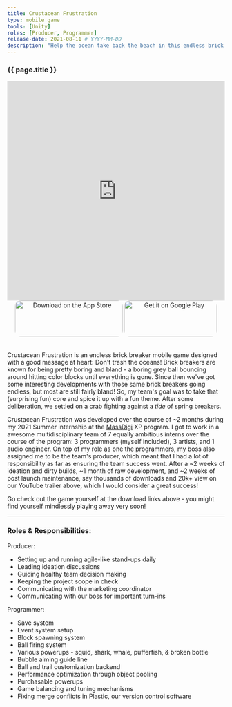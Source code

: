 ```yaml
---
title: Crustacean Frustration
type: mobile game
tools: [Unity]
roles: [Producer, Programmer]
release-date: 2021-08-11 # YYYY-MM-DD
description: "Help the ocean take back the beach in this endless brick breaker! Will your aim and this crab's bubbles be enough to push back the tide of rowdy spring breakers?"
---
```


### {{ page.title }}

<iframe width="100%" height="509" src="https://www.youtube.com/embed/LGWSEQF4kBg" title="YouTube video player" frameborder="0" allow="accelerometer; autoplay; clipboard-write; encrypted-media; gyroscope; picture-in-picture" allowfullscreen></iframe>   

<div style="text-align: center">
  <a style="display: inline-block; border-radius: 13px; width: 250px; height: 83px;" href='https://apps.apple.com/us/app/crustacean-frustration/id1573784282?itsct=apps_box_badge&amp;itscg=30200' >
    <img style="border-radius: 13px; width: 250px; height: 83px;" alt='Download on the App Store' src='https://tools.applemediaservices.com/api/badges/download-on-the-app-store/black/en-us?size=250x83&amp;releaseDate=1628640000&h=32c9165daeeca987a1cccfc0ccf82364'/>
  </a>

  <a style="display: inline-block; border-radius: 13px; width: 215px; height: 83px;" href='https://play.google.com/store/apps/details?id=com.MassDiGI.Blondie&pcampaignid=pcampaignidMKT-Other-global-all-co-prtnr-py-PartBadge-Mar2515-1' >
    <img style="border-radius: 13px; width: 215px; height: 83px;" alt='Get it on Google Play' src='https://play.google.com/intl/en_us/badges/static/images/badges/en_badge_web_generic.png'/>
  </a>
</div>  
<br>

Crustacean Frustration is an endless brick breaker mobile game designed with a good message at heart: Don't trash the oceans! Brick breakers are known for being pretty boring and bland - a boring grey ball bouncing around hitting color blocks until everything is gone. Since then we've got some interesting developments with those same brick breakers going endless, but most are still fairly bland! So, my team's goal was to take that (surprising fun) core and spice it up with a fun theme. After some deliberation, we settled on a crab fighting against a *tide* of spring breakers.  

Crustacean Frustration was developed over the course of ~2 months during my 2021 Summer internship at the [MassDigi](https://www.massdigi.org/) XP program. I got to work in a awesome multidisciplinary team of 7 equally ambitious interns over the course of the program: 3 programmers (myself included), 3 artists, and 1 audio engineer. On top of my role as one the programmers, my boss also assigned me to be the team's producer, which meant that I had a lot of responsibility as far as ensuring the team success went. After a ~2 weeks of ideation and dirty builds, ~1 month of raw development, and ~2 weeks of post launch maintenance, say thousands of downloads and 20k+ view on our YouTube trailer above, which I would consider a great success!  

Go check out the game yourself at the download links above - you might find yourself mindlessly playing away very soon!

---

### Roles & Responsibilities:
Producer:
* Setting up and running agile-like stand-ups daily
* Leading ideation discussions
* Guiding healthy team decision making
* Keeping the project scope in check
* Communicating with the marketing coordinator  
* Communicating with our boss for important turn-ins

Programmer:
* Save system
* Event system setup
* Block spawning system
* Ball firing system
* Various powerups - squid, shark, whale, pufferfish, & broken bottle
* Bubble aiming guide line
* Ball and trail customization backend
* Performance optimization through object pooling
* Purchasable powerups
* Game balancing and tuning mechanisms
* Fixing merge conflicts in Plastic, our version control software
